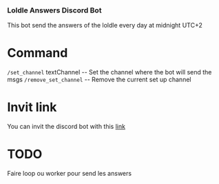 ### Loldle Answers Discord Bot

This bot send the answers of the loldle every day at midnight UTC+2

# Command

`/set_channel` textChannel -- Set the channel where the bot will send the msgs
`/remove_set_channel` -- Remove the current set up channel

# Invit link

You can invit the discord bot with this [link](https://discord.com/oauth2/authorize?client_id=1340017969446654034&permissions=84992&integration_type=0&scope=bot)


# TODO

Faire loop ou worker pour send les answers